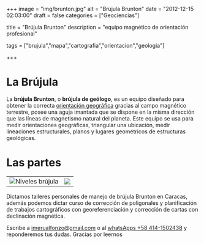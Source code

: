 +++
image = "img/brunton.jpg" 
alt = "Brújula Brunton" 
date = "2012-12-15 02:03:00"
draft = false 
categories = ["Geociencias"] 

title = "Brújula Brunton" 
description = "equipo magnético de orientación profesional" 

tags = ["brujula","mapa","cartografia","orientacion","geologia"]

+++
# La Brújula
La **brújula Brunton**, o **brújula de geólogo**, es un equipo diseñado para obtener la correcta [orientación geográfica](/post/uso-de-la-brujula/) gracias al campo magnético terrestre, posee una aguja imantada que se dispone en la misma dirección que las líneas de magnetismo natural del planeta. Este equipo se usa para medir orientaciones geográficas, triangular una ubicación, medir lineaciones estructurales, planos y lugares geométricos de estructuras geológicas.

# Las partes

|   |   | 
|---|---| 
|![Niveles brújula](/img/niveles-brujula.jpg)|![](/img/partes-brujula.jpg)|

Dictamos talleres personales de manejo de brújula Brunton en Caracas, además podemos dictar curso de corrección de poligonales y planificación de trabajos cartográficos con georeferenciación y corrección de cartas con declinación magnética.

Escribe a imerualfonzo@gmail.com o al [whatsApps +58 414-1502438](https://wa.me/584141502438) y reponderemos tus dudas. 
Gracias por leernos


